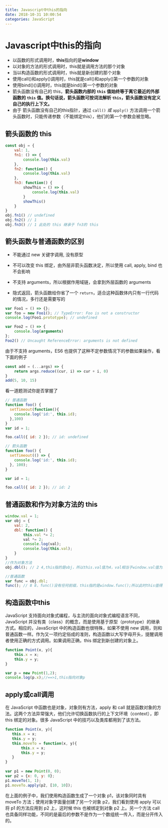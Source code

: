 ```yaml
---
title: Javascript中this的指向
date: 2018-10-31 10:00:54
categories: JavaScript
---
```

# Javascript中this的指向
* 以函数的形式调用时，**this**指向的是**window**
* 以对象的方法的形式调用时，this就是调用方法的那个对象
* 当以构造函数的形式调用时，this就是新创建的那个对象
* 使用call()和apply()调用时，this就是call()和apply()第一个参数的对象
* 使用bind()()调用时，this就是bind()第一个参数的对象
* 箭头函数没有自己的 this，**箭头函数内部的 `this` 值始终等于离它最近的外部函数的 `this` 值。换句话说，箭头函数可按词法解析 `this`，箭头函数没有定义自己的执行上下文。**
* 由于 箭头函数没有自己的this指针，通过 `call()` *或* `apply()` 方法调用一个箭头函数时，只能传递参数（不能绑定this），他们的第一个参数会被忽略。

## 箭头函数的 this

```js
const obj = {
    val: 1,
    fn1: () => {
        console.log(this.val)
    },
    fn2: function() {
        console.log(this.val)
    },
    fn3: function() {
        showThis = () => {
            console.log(this.val)
        }
        showThis()
    }
}
obj.fn1() // undefined
obj.fn2() // 1
obj.fn3() // 1 此处的 this 继承于 fn3的 this
```

## 箭头函数与普通函数的区别

* 不能通过 new 关键字调用, 没有原型

* 不可以改变 this 绑定，由外层非箭头函数决定，所以使用 call, apply, bind 也不会影响

* 不支持 arguments，所以根据作用域链，会拿到外层函数的 arguments

* 隐式返回，箭头函数给你省了一个 `return`，适合这种函数体内只有一行代码的情况，多行还是需要写的

```js
var Foo1 = () => {};
var foo = new Foo1(); // TypeError: Foo is not a constructor
console.log(Foo1.prototype); // undefined

var Foo2 = () => {
    console.log(arguments)
};
Foo2() // Uncaught ReferenceError: arguments is not defined
```

由于不支持 arguments，ES6 也提供了这种不定参数情况下的参数如果操作，看下面的例子

```js
const add = (...args) => {
	return args.reduce((cur, i) => cur + i, 0)
}
add(5, 10, 15)
```

看一道题测试你是否掌握了

```js
// 普通函数
function foo() {
  setTimeout(function(){
    console.log('id:', this.id);
  },100)
}
var id = 1;

foo.call({ id: 2 }); // id: undefined

// 箭头函数
function foo() {
  setTimeout(() => {
    console.log('id:', this.id);
  }, 100);
}

var id = 1;

foo.call({ id: 2 }); // id: 2
```

## 普通函数和作为对象方法的 this

```js
window.val = 1;
var obj = {
    val: 2,
    dbl: function() {
        this.val *= 2;
        val *= 2;
        console.log(val);
        console.log(this.val);
    }
}
//作为对象方法
obj.dbl(); // 2 4,this指的是obj，所以this.val值为4，val相当于window.val值为2

//普通函数
var func = obj.dbl;
func(); // 8 8，func()没有任何前缀，this指的是window.func();所以此时this值得是window，值均为8
```

## 构造函数中this

JavaScript 支持面向对象式编程，与主流的面向对象式编程语言不同，JavaScript 并没有类（class）的概念，而是使用基于原型（prototype）的继承方式。相应的，JavaScript 中的构造函数也很特殊，如果不使用 new 调用，则和普通函数一样。作为又一项约定俗成的准则，构造函数以大写字母开头，提醒调用者使用正确的方式调用。如果调用正确，this 绑定到新创建的对象上。 

```js
function Point(x, y){ 
	this.x = x; 
	this.y = y; 
}

var p = new Point(1,2);
console.log(p.x);//==>1,this指向对象p
```

##  apply或call调用

在 JavaScript 中函数也是对象，对象则有方法，apply 和 call 就是函数对象的方法。这两个方法异常强大，他们允许切换函数执行的上下文环境（context），即 this 绑定的对象。很多 JavaScript 中的技巧以及类库都用到了该方法。 

```js
function Point(x, y){ 
   this.x = x; 
   this.y = y; 
   this.moveTo = function(x, y){ 
       this.x = x; 
       this.y = y; 
   } 
} 
 
var p1 = new Point(0, 0); 
var p2 = {x: 0, y: 0}; 
p1.moveTo(1, 1); 
p1.moveTo.apply(p2, [10, 10]);
```

在上面的例子中，我们使用构造函数生成了一个对象 p1，该对象同时具有 moveTo 方法；使用对象字面量创建了另一个对象 p2，我们看到使用 apply 可以将 p1 的方法应用到 p2 上，这时候 this 也被绑定到对象 p2 上。另一个方法 call 也具备同样功能，不同的是最后的参数不是作为一个数组统一传入，而是分开传入的。 
